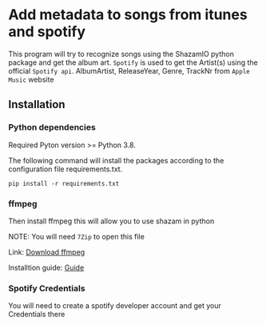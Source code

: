 # Add metadata to songs from itunes and spotify
This program will try to recognize songs using the ShazamIO python package and get the album art. `Spotify` is used to get the Artist(s) using the official `Spotify api`. AlbumArtist, ReleaseYear, Genre, TrackNr from `Apple Music` website

## Installation
### Python dependencies
Required Pyton version >= Python 3.8.

The following command will install the packages according to the configuration file requirements.txt.

```
pip install -r requirements.txt
```
### ffmpeg
Then install ffmpeg this will allow you to use shazam in python

NOTE: You will need `7Zip` to open this file

Link: [Download ffmpeg](https://www.gyan.dev/ffmpeg/builds/ffmpeg-git-full.7z "ffmpeg download link")

Installtion guide: [Guide](https://youtu.be/r1AtmY-RMyQ?t=245 "insttion guide ffmpeg")

### Spotify Credentials

You will need to create a spotify developer account and get your Credentials there


